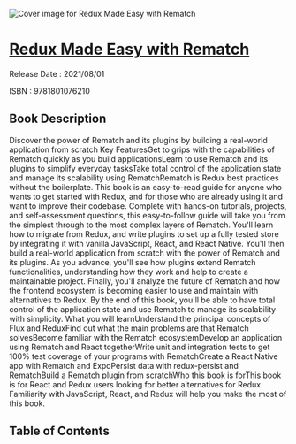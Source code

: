 ![Cover image for Redux Made Easy with Rematch](https://imgdetail.ebookreading.net/cover/cover/202109/EB9781801076210.jpg)

[Redux Made Easy with Rematch](https://ebookreading.net/view/book/Redux+Made+Easy+with+Rematch-EB9781801076210_1.html "Redux Made Easy with Rematch")
====================================================================================================================

Release Date : 2021/08/01

ISBN : 9781801076210

Book Description
-----------------

Discover the power of Rematch and its plugins by building a real-world application from scratch
Key FeaturesGet to grips with the capabilities of Rematch quickly as you build applicationsLearn to use Rematch and its plugins to simplify everyday tasksTake total control of the application state and manage its scalability using RematchRematch is Redux best practices without the boilerplate. This book is an easy-to-read guide for anyone who wants to get started with Redux, and for those who are already using it and want to improve their codebase.
Complete with hands-on tutorials, projects, and self-assessment questions, this easy-to-follow guide will take you from the simplest through to the most complex layers of Rematch. You'll learn how to migrate from Redux, and write plugins to set up a fully tested store by integrating it with vanilla JavaScript, React, and React Native. You'll then build a real-world application from scratch with the power of Rematch and its plugins. As you advance, you'll see how plugins extend Rematch functionalities, understanding how they work and help to create a maintainable project. Finally, you'll analyze the future of Rematch and how the frontend ecosystem is becoming easier to use and maintain with alternatives to Redux.
By the end of this book, you'll be able to have total control of the application state and use Rematch to manage its scalability with simplicity.
What you will learnUnderstand the principal concepts of Flux and ReduxFind out what the main problems are that Rematch solvesBecome familiar with the Rematch ecosystemDevelop an application using Rematch and React togetherWrite unit and integration tests to get 100% test coverage of your programs with RematchCreate a React Native app with Rematch and ExpoPersist data with redux-persist and RematchBuild a Rematch plugin from scratchWho this book is forThis book is for React and Redux users looking for better alternatives for Redux. Familiarity with JavaScript, React, and Redux will help you make the most of this book.


Table of Contents
-----------------

